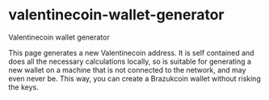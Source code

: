 # valentinecoin-wallet-generator
Valentinecoin wallet generator

This page generates a new Valentinecoin address. It is self contained and does all the necessary calculations locally, so is suitable for generating a new wallet on a machine that is not connected to the network, and may even never be. This way, you can create a Brazukcoin wallet without risking the keys. 
